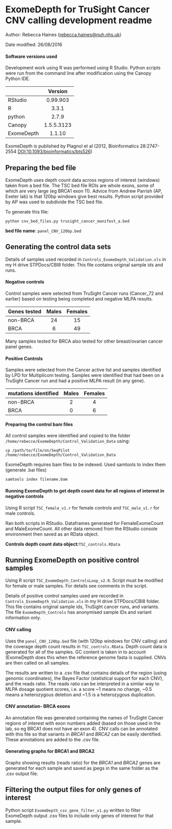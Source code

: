 # ExomeDepth for TruSight Cancer CNV calling development readme

Author: Rebecca Haines (rebecca.haines@nuh.nhs.uk)

Date modified: 26/08/2016

#### Software versions used

Development work using R was performed using R Studio. Python scripts were run from the command line after modification using the Canopy Python IDE.

|          |Version   |
|----------|:--------:|
|RStudio   |0.99.903  |
|R         |3.3.1     |
|python    |2.7.9     |
|Canopy    |1.5.5.3123|
|ExomeDepth|1.1.10    |

ExomeDepth is published by Plagnol et al (2012, Bioinformatics 28:2747-2554 [DOI:10.1093/bioinformatics/bts526](http://bioinformatics.oxfordjournals.org/content/28/21/2747.long))

## Preparing the bed file

ExomeDepth uses depth count data across regions of interest (windows) taken from a bed file. The TSC bed file ROIs are whole exons, some of which are very large (eg BRCA1 exon 11). Advice from Andrew Parrish (AP, Exeter lab) is that 120bp windows give best results. Python script provided by AP was used to subdivide the TSC bed file.

To generate this file:
```
python cnv_bed_files.py trusight_cancer_manifest_a.bed
```

**bed file name**: `panel_CNV_120bp.bed`

## Generating the control data sets

Details of samples used recorded in `Controls_ExomeDepth_Validation.xls` in my H drive STPDocs/CBI8 folder. This file contains original sample ids and runs.

#### Negative controls

Control samples were selected from TruSight Cancer runs (Cancer_72 and earlier) based on testing being completed and negative MLPA results.

|Genes tested|Males    |Females  |
|------------|:-------:|:-------:|
|non-BRCA    |24       |15       |
|BRCA        |6        |49       |

Many samples tested for BRCA also tested for other breast/ovarian cancer panel genes.

#### Positive Controls

Samples were selected from the Cancer active list and samples identified by LPD for Multiplicom testing. Samples were identified that had been on a TruSight Cancer run and had a positive MLPA result (in any gene).

|mutations identified|Males   |Females  |
|--------------------|:------:|:-------:|
|non-BRCA            |2       |4        |
|BRCA                |0       |6        |

#### Preparing the control bam files

All control samples were identified and copied to the folder `/home/rebecce/ExomeDepth/Control_Validation_Data` using:
```
cp /path/to/file/on/SeqPilot /home/rebecce/ExomeDepth/Control_Validation_Data
```

ExomeDepth requires bam files to be indexed. Used samtools to index them (generate .bai files)
```
samtools index filename.bam
```

#### Running ExomeDepth to get depth count data for all regions of interest in negative controls

Using R script `TSC_female_v1.r` for female controls and `TSC_male_v1.r` for male controls.

Ran both scripts in RStudio. Dataframes generated for FemaleExomeCount and MaleExomeCount. All other data removed from the RStudio console environment then saved as an RData object. 

**Controls depth count data object:**`TSC_controls.RData`

## Running ExomeDepth on positive control samples

Using R script `TSC_ExomeDepth_ControlsLoop_v2.R`. Script must be modified for female or male samples. 
For details see comments in the script.

Details of positive control samples used are recorded in `Controls_ExomeDepth_Validation.xls` in my H drive STPDocs/CBI8 folder. This file contains original sample ids, TruSight cancer runs, and variants. The file `ExomeDepth_Controls` has anonymised sample IDs and variant information only.

#### CNV calling

Uses the `panel_CNV_120bp.bed` file (with 120bp windows for CNV calling) and the coverage depth count results in `TSC_controls.RData`. Depth count data is generated for all of the samples. GC content is taken in to account (ExomeDepth does this when the reference genome fasta is supplied. CNVs are then called on all samples.

The results are written to a .csv file that contains details of the region (using genomic coordinates), the Bayes Factor (statistical support for each CNV), and the reads ratio. The reads ratio can be interpreted in a similar way to MLPA dosage quotient scores, i.e. a score ~1 means no change, ~0.5 means a heterozygous deletion and ~1.5 is a heterozygous duplication.

#### CNV annotation- BRCA exons

An annotation file was generated containing the names of TruSight Cancer regions of interest with exon numbers added (based on those used in the lab, so eg BRCA1 does not have an exon 4). CNV calls can be annotated with this file so that variants in *BRCA1* and *BRCA2* can be easily identified. These annotations are added to the .csv file.

#### Generating graphs for BRCA1 and BRCA2

Graphs showing results (reads ratio) for the *BRCA1* and *BRCA2* genes are generated for each sample and saved as jpegs in the same folder as the .csv output file.

## Filtering the output files for only genes of interest

Python script `ExomeDepth_csv_gene_filter_v1.py` written to filter ExomeDepth output .csv files to include only genes of interest for that sample. 

